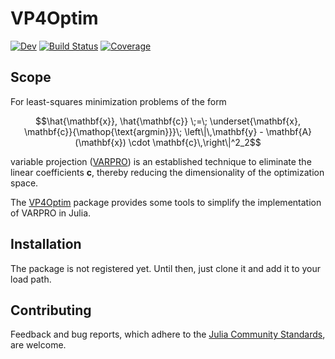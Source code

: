 # VP4Optim

[![Dev](https://img.shields.io/badge/docs-dev-blue.svg)](https://cganter.github.io/VP4Optim.jl/dev/)
[![Build Status](https://github.com/cganter/VP4Optim.jl/actions/workflows/CI.yml/badge.svg?branch=main)](https://github.com/cganter/VP4Optim.jl/actions/workflows/CI.yml?query=branch%3Amain)
[![Coverage](https://codecov.io/gh/cganter/VP4Optim.jl/branch/main/graph/badge.svg)](https://codecov.io/gh/cganter/VP4Optim.jl)

## Scope

For least-squares minimization problems of the form
```math
\hat{\mathbf{x}}, \hat{\mathbf{c}} \;=\;
\underset{\mathbf{x}, \mathbf{c}}{\mathop{\text{argmin}}}\;
\left\|\,\mathbf{y} - \mathbf{A}(\mathbf{x}) \cdot \mathbf{c}\,\right\|^2_2
```
variable projection ([VARPRO](https://doi.org/10.1137/0710036)) is an established technique to eliminate 
the linear coefficients $\mathbf{c}$, thereby reducing the dimensionality of the optimization space.

The [VP4Optim](https://github.com/cganter/VP4Optim.jl) package provides some tools to simplify the implementation of VARPRO in Julia.

## Installation

The package is not registered yet. Until then, just clone it and add it to your load path.

## Contributing

Feedback and bug reports, which adhere to the 
[Julia Community Standards](https://julialang.org/community/standards/), are welcome.

